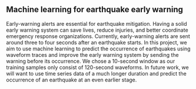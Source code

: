 ## Machine learning for earthquake early warning

Early-warning alerts are essential for earthquake
mitigation. Having a solid early warning system
can save lives, reduce injuries, and better coordinate
emergency response organizations. Currently,
early-warning alerts are sent around three
to four seconds after an earthquake starts. In
this project, we aim to use machine learning to
predict the occurrence of earthquakes using waveform
traces and improve the early warning system
by sending the warning before its occurrence. We
chose a 10-second window as our training samples
only consist of 120-second waveforms. In future
work, we will want to use time series data of a
much longer duration and predict the occurrence
of an earthquake at an even earlier stage.
